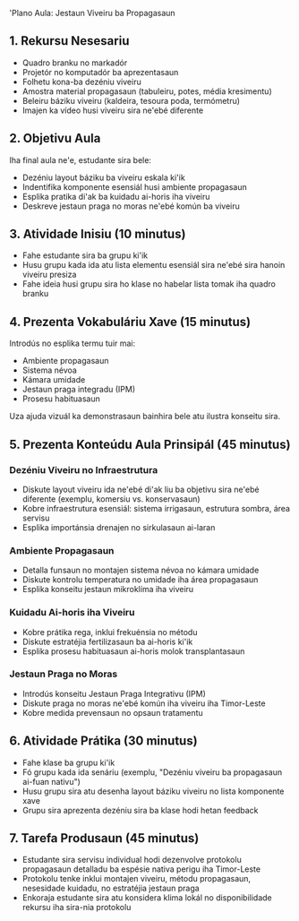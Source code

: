 'Plano Aula: Jestaun Viveiru ba Propagasaun

## 1. Rekursu Nesesariu

- Quadro branku no markadór
- Projetór no komputadór ba aprezentasaun
- Folhetu kona-ba dezéniu viveiru
- Amostra material propagasaun (tabuleiru, potes, média kresimentu)
- Beleiru báziku viveiru (kaldeira, tesoura poda, termómetru)
- Imajen ka vídeo husi viveiru sira ne'ebé diferente

## 2. Objetivu Aula

Iha final aula ne'e, estudante sira bele:
- Dezéniu layout báziku ba viveiru eskala ki'ik
- Indentifika komponente esensiál husi ambiente propagasaun
- Esplika pratika di'ak ba kuidadu ai-horis iha viveiru
- Deskreve jestaun praga no moras ne'ebé komún ba viveiru

## 3. Atividade Inisiu (10 minutus)

- Fahe estudante sira ba grupu ki'ik
- Husu grupu kada ida atu lista elementu esensiál sira ne'ebé sira hanoin viveiru presiza
- Fahe ideia husi grupu sira ho klase no habelar lista tomak iha quadro branku

## 4. Prezenta Vokabuláriu Xave (15 minutus)

Introdús no esplika termu tuir mai:
- Ambiente propagasaun
- Sistema névoa
- Kámara umidade
- Jestaun praga integradu (IPM)
- Prosesu habituasaun

Uza ajuda vizuál ka demonstrasaun bainhira bele atu ilustra konseitu sira.

## 5. Prezenta Konteúdu Aula Prinsipál (45 minutus)

### Dezéniu Viveiru no Infraestrutura
- Diskute layout viveiru ida ne'ebé di'ak liu ba objetivu sira ne'ebé diferente (exemplu, komersiu vs. konservasaun)
- Kobre infraestrutura esensiál: sistema irrigasaun, estrutura sombra, área servisu
- Esplika importánsia drenajen no sirkulasaun ai-laran

### Ambiente Propagasaun
- Detalla funsaun no montajen sistema névoa no kámara umidade
- Diskute kontrolu temperatura no umidade iha área propagasaun
- Esplika konseitu jestaun mikroklíma iha viveiru

### Kuidadu Ai-horis iha Viveiru
- Kobre prátika rega, inklui frekuénsia no métodu
- Diskute estratéjia fertilizasaun ba ai-horis ki'ik
- Esplika prosesu habituasaun ai-horis molok transplantasaun

### Jestaun Praga no Moras
- Introdús konseitu Jestaun Praga Integrativu (IPM)
- Diskute praga no moras ne'ebé komún iha viveiru iha Timor-Leste
- Kobre medida prevensaun no opsaun tratamentu

## 6. Atividade Prátika (30 minutus)

- Fahe klase ba grupu ki'ik
- Fó grupu kada ida senáriu (exemplu, "Dezéniu viveiru ba propagasaun ai-fuan nativu")
- Husu grupu sira atu desenha layout báziku viveiru no lista komponente xave
- Grupu sira aprezenta dezéniu sira ba klase hodi hetan feedback

## 7. Tarefa Produsaun (45 minutus)

- Estudante sira servisu individual hodi dezenvolve protokolu propagasaun detalladu ba espésie nativa perigu iha Timor-Leste
- Protokolu tenke inklui montajen viveiru, métodu propagasaun, nesesidade kuidadu, no estratéjia jestaun praga
- Enkoraja estudante sira atu konsidera klima lokál no disponibilidade rekursu iha sira-nia protokolu